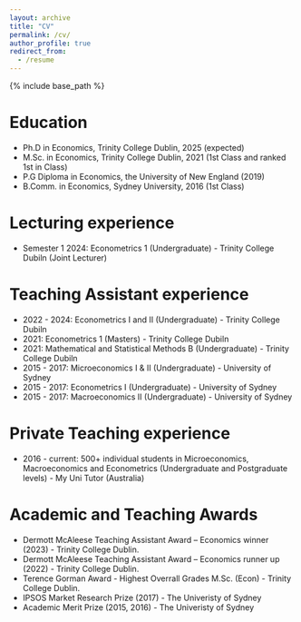 ```yaml
---
layout: archive
title: "CV"
permalink: /cv/
author_profile: true
redirect_from:
  - /resume
---
```


{% include base_path %}

Education
======
* Ph.D in Economics, Trinity College Dublin, 2025 (expected)
* M.Sc. in Economics, Trinity College Dublin, 2021 (1st Class and ranked 1st in Class)
* P.G Diploma in Economics, the University of New England (2019)
* B.Comm. in Economics, Sydney University, 2016 (1st Class)

Lecturing experience
======
* Semester 1 2024: Econometrics 1 (Undergraduate) - Trinity College Dubiln (Joint Lecturer)

Teaching Assistant experience
======
* 2022 - 2024: Econometrics I and II (Undergraduate) - Trinity College Dubiln
* 2021: Econometrics 1 (Masters) - Trinity College Dubiln
* 2021: Mathematical and Statistical Methods B (Undergraduate) - Trinity College Dubiln
* 2015 - 2017: Microeconomics I & II (Undergraduate) - University of Sydney
* 2015 - 2017: Econometrics I (Undergraduate) - University of Sydney
* 2015 - 2017: Macroeconomics II (Undergraduate) - University of Sydney

Private Teaching experience
======
* 2016 - current: 500+ individual students in Microeconomics, Macroeconomics and Econometrics (Undergraduate and Postgraduate levels) - My Uni Tutor (Australia)

Academic and Teaching Awards
======
* Dermott McAleese Teaching Assistant Award – Economics winner (2023) - Trinity College Dublin.
* Dermott McAleese Teaching Assistant Award – Economics runner up (2022) - Trinity College Dublin.
* Terence Gorman Award - Highest Overrall Grades M.Sc. (Econ) - Trinity College Dublin.
* IPSOS Market Research Prize (2017) - The Univeristy of Sydney
* Academic Merit Prize (2015, 2016) - The Univeristy of Sydney

